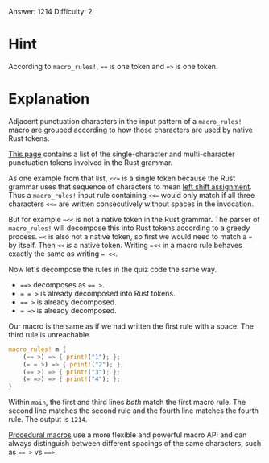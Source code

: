 Answer: 1214
Difficulty: 2

# Hint

According to `macro_rules!`, `==` is one token and `=>` is one token.

# Explanation

Adjacent punctuation characters in the input pattern of a `macro_rules!` macro
are grouped according to how those characters are used by native Rust tokens.

[This page][tokens] contains a list of the single-character and multi-character
punctuation tokens involved in the Rust grammar.

[tokens]: https://docs.rs/syn/0.15.22/syn/token/index.html#structs

As one example from that list, `<<=` is a single token because the Rust grammar
uses that sequence of characters to mean [left shift assignment][ShlAssign].
Thus a `macro_rules!` input rule containing `<<=` would only match if all three
characters `<<=` are written consecutively without spaces in the invocation.

[ShlAssign]: https://doc.rust-lang.org/std/ops/trait.ShlAssign.html

But for example `=<<` is not a native token in the Rust grammar. The parser of
`macro_rules!` will decompose this into Rust tokens according to a greedy
process. `=<` is also not a native token, so first we would need to match a `=`
by itself. Then `<<` *is* a native token. Writing `=<<` in a macro rule behaves
exactly the same as writing `= <<`.

Now let's decompose the rules in the quiz code the same way.

- `==>` decomposes as `== >`.
- `= = >` is already decomposed into Rust tokens.
- `== >` is already decomposed.
- `= =>` is already decomposed.

Our macro is the same as if we had written the first rule with a space. The
third rule is unreachable.

```rust
macro_rules! m {
    (== >) => { print!("1"); };
    (= = >) => { print!("2"); };
    (== >) => { print!("3"); };
    (= =>) => { print!("4"); };
}
```

Within `main`, the first and third lines *both* match the first macro rule. The
second line matches the second rule and the fourth line matches the fourth rule.
The output is `1214`.

[Procedural macros][syn] use a more flexible and powerful macro API and can
always distinguish between different spacings of the same characters, such as
`== >` vs `==>`.

[syn]: https://github.com/dtolnay/syn
